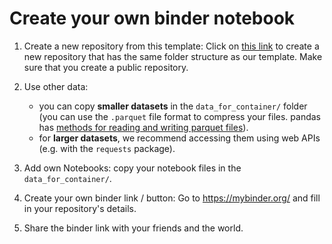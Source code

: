 # Create your own binder notebook

1. Create a new repository from this template: Click on [this link](https://github.com/8080labs/bamboolib_binder_template/generate) to create a new repository that has the same folder structure as our template. Make sure that you create a public repository.

2. Use other data:

    - you can copy **smaller datasets** in the `data_for_container/` folder (you can use the `.parquet` file format to compress your files. pandas has [methods for reading and writing parquet files](https://pandas.pydata.org/pandas-docs/version/0.21/io.html#io-parquet)).
    - for **larger datasets**, we recommend accessing them using web APIs (e.g. with the `requests` package).

3. Add own Notebooks: copy your notebook files in the `data_for_container/`.

4. Create your own binder link / button: Go to https://mybinder.org/ and fill in your repository's details.

5. Share the binder link with your friends and the world.